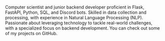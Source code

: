 Computer scientist and junior backend developer proficient in Flask, FastAPI, Python, SQL, and Discord bots. Skilled in data collection and processing, with experience in Natural Language Processing (NLP). Passionate about leveraging technology to tackle real-world challenges, with a specialized focus on backend development. You can check out some of my projects on GitHub.
<!---
MohanadGad38/MohanadGad38 is a ✨ special ✨ repository because its `README.md` (this file) appears on your GitHub profile.
You can click the Preview link to take a look at your changes.
--->
